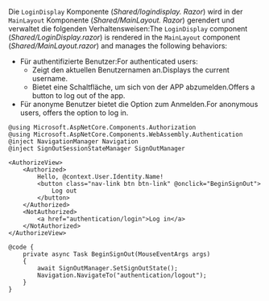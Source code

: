 <span data-ttu-id="7260f-101">Die `LoginDisplay` Komponente (*Shared/logindisplay. Razor*) wird in der `MainLayout` Komponente (*Shared/MainLayout. Razor*) gerendert und verwaltet die folgenden Verhaltensweisen:</span><span class="sxs-lookup"><span data-stu-id="7260f-101">The `LoginDisplay` component (*Shared/LoginDisplay.razor*) is rendered in the `MainLayout` component (*Shared/MainLayout.razor*) and manages the following behaviors:</span></span>

* <span data-ttu-id="7260f-102">Für authentifizierte Benutzer:</span><span class="sxs-lookup"><span data-stu-id="7260f-102">For authenticated users:</span></span>
  * <span data-ttu-id="7260f-103">Zeigt den aktuellen Benutzernamen an.</span><span class="sxs-lookup"><span data-stu-id="7260f-103">Displays the current username.</span></span>
  * <span data-ttu-id="7260f-104">Bietet eine Schaltfläche, um sich von der APP abzumelden.</span><span class="sxs-lookup"><span data-stu-id="7260f-104">Offers a button to log out of the app.</span></span>
* <span data-ttu-id="7260f-105">Für anonyme Benutzer bietet die Option zum Anmelden.</span><span class="sxs-lookup"><span data-stu-id="7260f-105">For anonymous users, offers the option to log in.</span></span>

```razor
@using Microsoft.AspNetCore.Components.Authorization
@using Microsoft.AspNetCore.Components.WebAssembly.Authentication
@inject NavigationManager Navigation
@inject SignOutSessionStateManager SignOutManager

<AuthorizeView>
    <Authorized>
        Hello, @context.User.Identity.Name!
        <button class="nav-link btn btn-link" @onclick="BeginSignOut">
            Log out
        </button>
    </Authorized>
    <NotAuthorized>
        <a href="authentication/login">Log in</a>
    </NotAuthorized>
</AuthorizeView>

@code {
    private async Task BeginSignOut(MouseEventArgs args)
    {
        await SignOutManager.SetSignOutState();
        Navigation.NavigateTo("authentication/logout");
    }
}
```
